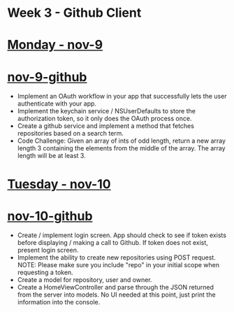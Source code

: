 Week 3 - Github Client
======================
# [Monday - nov-9](nov-9-github/)
# [nov-9-github](nov-9-github/)
* Implement an OAuth workflow in your app that successfully lets the user authenticate with your app.
* Implement the keychain service / NSUserDefaults to store the authorization token, so it only does the OAuth process once.
* Create a github service and implement a method that fetches repositories based on a search term.
* Code Challenge: Given an array of ints of odd length, return a new array length 3 containing the elements from the middle of the array. The array length will be at least 3. 

# [Tuesday - nov-10](nov-10-github/)
# [nov-10-github](nov-10-github/)
* Create / implement login screen. App should check to see if token exists before displaying / making a call to Github. If token does not exist, present login screen.
* Implement the ability to create new repositories using POST request. NOTE: Please make sure you include "repo" in your initial scope when requesting a token.
* Create a model for repository, user and owner.
* Create a HomeViewController and parse through the JSON returned from the server into models. No UI needed at this point, just print the information into the console.

